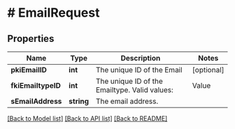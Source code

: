 # # EmailRequest

## Properties

Name | Type | Description | Notes
------------ | ------------- | ------------- | -------------
**pkiEmailID** | **int** | The unique ID of the Email | [optional]
**fkiEmailtypeID** | **int** | The unique ID of the Emailtype.  Valid values:  |Value|Description| |-|-| |1|Office| |2|Home| |
**sEmailAddress** | **string** | The email address. |

[[Back to Model list]](../../README.md#models) [[Back to API list]](../../README.md#endpoints) [[Back to README]](../../README.md)
